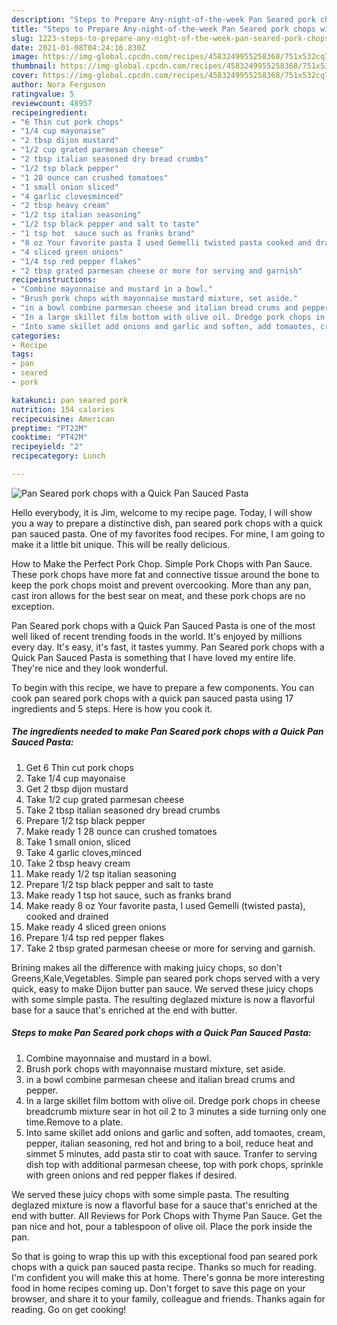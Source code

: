 ```yaml
---
description: "Steps to Prepare Any-night-of-the-week Pan Seared pork chops with a Quick Pan  Sauced Pasta"
title: "Steps to Prepare Any-night-of-the-week Pan Seared pork chops with a Quick Pan  Sauced Pasta"
slug: 1223-steps-to-prepare-any-night-of-the-week-pan-seared-pork-chops-with-a-quick-pan-sauced-pasta
date: 2021-01-08T04:24:16.830Z
image: https://img-global.cpcdn.com/recipes/4583249955258368/751x532cq70/pan-seared-pork-chops-with-a-quick-pan-sauced-pasta-recipe-main-photo.jpg
thumbnail: https://img-global.cpcdn.com/recipes/4583249955258368/751x532cq70/pan-seared-pork-chops-with-a-quick-pan-sauced-pasta-recipe-main-photo.jpg
cover: https://img-global.cpcdn.com/recipes/4583249955258368/751x532cq70/pan-seared-pork-chops-with-a-quick-pan-sauced-pasta-recipe-main-photo.jpg
author: Nora Ferguson
ratingvalue: 5
reviewcount: 48957
recipeingredient:
- "6 Thin cut pork chops"
- "1/4 cup mayonaise"
- "2 tbsp dijon mustard"
- "1/2 cup grated parmesan cheese"
- "2 tbsp italian seasoned dry bread crumbs"
- "1/2 tsp black pepper"
- "1 28 ounce can crushed tomatoes"
- "1 small onion sliced"
- "4 garlic clovesminced"
- "2 tbsp heavy cream"
- "1/2 tsp italian seasoning"
- "1/2 tsp black pepper and salt to taste"
- "1 tsp hot  sauce such as franks brand"
- "8 oz Your favorite pasta I used Gemelli twisted pasta cooked and drained"
- "4 sliced green onions"
- "1/4 tsp red pepper flakes"
- "2 tbsp grated parmesan cheese or more for serving and garnish"
recipeinstructions:
- "Combine mayonnaise and mustard in a bowl."
- "Brush pork chops with mayonnaise mustard mixture, set aside."
- "in a bowl combine parmesan cheese and italian bread crums and pepper."
- "In a large skillet film bottom with olive oil. Dredge pork chops in cheese breadcrumb mixture sear in hot oil 2 to 3 minutes a side turning only one time.Remove to a plate."
- "Into same skillet add onions and garlic and soften, add tomaotes, cream, pepper, italian seasoning, red hot and bring to a boil, reduce heat and simmet 5 minutes, add pasta stir to coat with sauce. Tranfer to serving dish top with additional parmesan cheese, top with pork chops, sprinkle with green onions and red pepper flakes if desired."
categories:
- Recipe
tags:
- pan
- seared
- pork

katakunci: pan seared pork 
nutrition: 154 calories
recipecuisine: American
preptime: "PT22M"
cooktime: "PT42M"
recipeyield: "2"
recipecategory: Lunch

---
```



![Pan Seared pork chops with a Quick Pan  Sauced Pasta](https://img-global.cpcdn.com/recipes/4583249955258368/751x532cq70/pan-seared-pork-chops-with-a-quick-pan-sauced-pasta-recipe-main-photo.jpg)

Hello everybody, it is Jim, welcome to my recipe page. Today, I will show you a way to prepare a distinctive dish, pan seared pork chops with a quick pan  sauced pasta. One of my favorites food recipes. For mine, I am going to make it a little bit unique. This will be really delicious.

How to Make the Perfect Pork Chop. Simple Pork Chops with Pan Sauce. These pork chops have more fat and connective tissue around the bone to keep the pork chops moist and prevent overcooking. More than any pan, cast iron allows for the best sear on meat, and these pork chops are no exception.

Pan Seared pork chops with a Quick Pan  Sauced Pasta is one of the most well liked of recent trending foods in the world. It's enjoyed by millions every day. It's easy, it's fast, it tastes yummy. Pan Seared pork chops with a Quick Pan  Sauced Pasta is something that I have loved my entire life. They're nice and they look wonderful.


To begin with this recipe, we have to prepare a few components. You can cook pan seared pork chops with a quick pan  sauced pasta using 17 ingredients and 5 steps. Here is how you cook it.

<!--inarticleads1-->

##### The ingredients needed to make Pan Seared pork chops with a Quick Pan  Sauced Pasta:

1. Get 6 Thin cut pork chops
1. Take 1/4 cup mayonaise
1. Get 2 tbsp dijon mustard
1. Take 1/2 cup grated parmesan cheese
1. Take 2 tbsp italian seasoned dry bread crumbs
1. Prepare 1/2 tsp black pepper
1. Make ready 1 28 ounce can crushed tomatoes
1. Take 1 small onion, sliced
1. Take 4 garlic cloves,minced
1. Take 2 tbsp heavy cream
1. Make ready 1/2 tsp italian seasoning
1. Prepare 1/2 tsp black pepper and salt to taste
1. Make ready 1 tsp hot  sauce, such as franks brand
1. Make ready 8 oz Your favorite pasta, I used Gemelli (twisted pasta), cooked and drained
1. Make ready 4 sliced green onions
1. Prepare 1/4 tsp red pepper flakes
1. Take 2 tbsp grated parmesan cheese or more for serving and garnish.


Brining makes all the difference with making juicy chops, so don&#39;t Greens,Kale,Vegetables. Simple pan seared pork chops served with a very quick, easy to make Dijon butter pan sauce. We served these juicy chops with some simple pasta. The resulting deglazed mixture is now a flavorful base for a sauce that&#39;s enriched at the end with butter. 

<!--inarticleads2-->

##### Steps to make Pan Seared pork chops with a Quick Pan  Sauced Pasta:

1. Combine mayonnaise and mustard in a bowl.
1. Brush pork chops with mayonnaise mustard mixture, set aside.
1. in a bowl combine parmesan cheese and italian bread crums and pepper.
1. In a large skillet film bottom with olive oil. Dredge pork chops in cheese breadcrumb mixture sear in hot oil 2 to 3 minutes a side turning only one time.Remove to a plate.
1. Into same skillet add onions and garlic and soften, add tomaotes, cream, pepper, italian seasoning, red hot and bring to a boil, reduce heat and simmet 5 minutes, add pasta stir to coat with sauce. Tranfer to serving dish top with additional parmesan cheese, top with pork chops, sprinkle with green onions and red pepper flakes if desired.


We served these juicy chops with some simple pasta. The resulting deglazed mixture is now a flavorful base for a sauce that&#39;s enriched at the end with butter. All Reviews for Pork Chops with Thyme Pan Sauce. Get the pan nice and hot, pour a tablespoon of olive oil. Place the pork inside the pan. 

So that is going to wrap this up with this exceptional food pan seared pork chops with a quick pan  sauced pasta recipe. Thanks so much for reading. I'm confident you will make this at home. There's gonna be more interesting food in home recipes coming up. Don't forget to save this page on your browser, and share it to your family, colleague and friends. Thanks again for reading. Go on get cooking!
